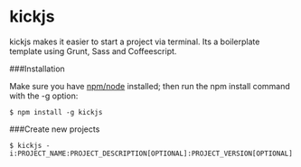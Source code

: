 kickjs
====
kickjs makes it easier to start a project via terminal. Its a boilerplate template using Grunt, Sass and Coffeescript.

###Installation

Make sure you have [npm/node](http://nodejs.org/) installed;
then run the npm install command with the -g option:
```shell
$ npm install -g kickjs
```

###Create new projects
```shell
$ kickjs -i:PROJECT_NAME:PROJECT_DESCRIPTION[OPTIONAL]:PROJECT_VERSION[OPTIONAL]
```